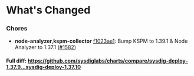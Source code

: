 # What's Changed

### Chores
- **node-analyzer,kspm-collector** [f1023ae1](https://github.com/sysdiglabs/charts/commit/f1023ae129bf5c95b13686bf793130d8fdbc6e50): Bump KSPM to 1.39.1 & Node Analyzer to 1.37.1 ([#1582](https://github.com/sysdiglabs/charts/issues/1582))
#### Full diff: https://github.com/sysdiglabs/charts/compare/sysdig-deploy-1.37.9...sysdig-deploy-1.37.10
